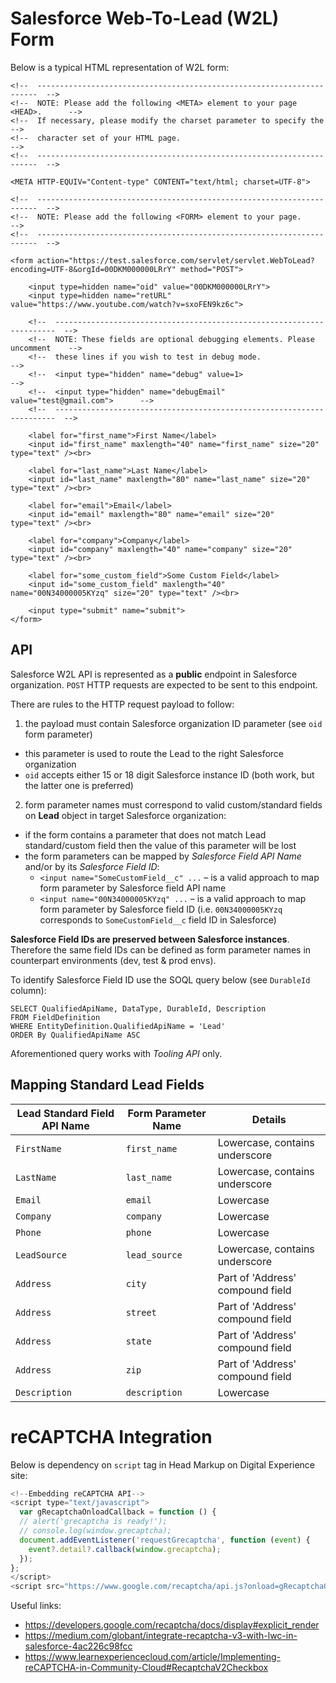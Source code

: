 # Salesforce Web-To-Lead (W2L) Form

Below is a typical HTML representation of W2L form:

```
<!--  ----------------------------------------------------------------------  -->
<!--  NOTE: Please add the following <META> element to your page <HEAD>.      -->
<!--  If necessary, please modify the charset parameter to specify the        -->
<!--  character set of your HTML page.                                        -->
<!--  ----------------------------------------------------------------------  -->

<META HTTP-EQUIV="Content-type" CONTENT="text/html; charset=UTF-8">

<!--  ----------------------------------------------------------------------  -->
<!--  NOTE: Please add the following <FORM> element to your page.             -->
<!--  ----------------------------------------------------------------------  -->

<form action="https://test.salesforce.com/servlet/servlet.WebToLead?encoding=UTF-8&orgId=00DKM000000LRrY" method="POST">

    <input type=hidden name="oid" value="00DKM000000LRrY">
    <input type=hidden name="retURL" value="https://www.youtube.com/watch?v=sxoFEN9kz6c">

    <!--  ----------------------------------------------------------------------  -->
    <!--  NOTE: These fields are optional debugging elements. Please uncomment    -->
    <!--  these lines if you wish to test in debug mode.                          -->
    <!--  <input type="hidden" name="debug" value=1>                              -->
    <!--  <input type="hidden" name="debugEmail" value="test@gmail.com">      -->
    <!--  ----------------------------------------------------------------------  -->

    <label for="first_name">First Name</label>
    <input id="first_name" maxlength="40" name="first_name" size="20" type="text" /><br>

    <label for="last_name">Last Name</label>
    <input id="last_name" maxlength="80" name="last_name" size="20" type="text" /><br>

    <label for="email">Email</label>
    <input id="email" maxlength="80" name="email" size="20" type="text" /><br>

    <label for="company">Company</label>
    <input id="company" maxlength="40" name="company" size="20" type="text" /><br>

    <label for="some_custom_field">Some Custom Field</label>
    <input id="some_custom_field" maxlength="40" name="00N34000005KYzq" size="20" type="text" /><br>

    <input type="submit" name="submit">
</form>
```

## API

Salesforce W2L API is represented as a **public** endpoint in Salesforce organization. `POST` HTTP requests are expected to be sent to this endpoint.

There are rules to the HTTP request payload to follow:

1. the payload must contain Salesforce organization ID parameter (see `oid` form parameter)

- this parameter is used to route the Lead to the right Salesforce organization
- `oid` accepts either 15 or 18 digit Salesforce instance ID (both work, but the latter one is preferred)

2. form parameter names must correspond to valid custom/standard fields on **Lead** object in target Salesforce organization:

- if the form contains a parameter that does not match Lead standard/custom field then the value of this parameter will be lost
- the form parameters can be mapped by _Salesforce Field API Name_ and/or by its _Salesforce Field ID_:
    - `<input name="SomeCustomField__c" ...` – is a valid approach to map form parameter by Salesforce field API name
    - `<input name="00N34000005KYzq" ...` – is a valid approach to map form parameter by Salesforce field ID (i.e. `00N34000005KYzq` corresponds to `SomeCustomField__c` field ID in Salesforce)

**Salesforce Field IDs are preserved between Salesforce instances**. Therefore the same field IDs can be defined as form parameter names in counterpart environments (dev, test & prod envs).

To identify Salesforce Field ID use the SOQL query below (see `DurableId` column):

```
SELECT QualifiedApiName, DataType, DurableId, Description
FROM FieldDefinition
WHERE EntityDefinition.QualifiedApiName = 'Lead'
ORDER By QualifiedApiName ASC
```

Aforementioned query works with _Tooling API_ only.

## Mapping Standard Lead Fields

| **Lead Standard Field API Name** | **Form Parameter Name** | **Details**                      |
| -------------------------------- | ----------------------- | -------------------------------- |
| `FirstName`                      | `first_name`            | Lowercase, contains underscore   |
| `LastName`                       | `last_name`             | Lowercase, contains underscore   |
| `Email`                          | `email`                 | Lowercase                        |
| `Company`                        | `company`               | Lowercase                        |
| `Phone`                          | `phone`                 | Lowercase                        |
| `LeadSource`                     | `lead_source`           | Lowercase, contains underscore   |
| `Address`                        | `city`                  | Part of 'Address' compound field |
| `Address`                        | `street`                | Part of 'Address' compound field |
| `Address`                        | `state`                 | Part of 'Address' compound field |
| `Address`                        | `zip`                   | Part of 'Address' compound field |
| `Description`                    | `description`           | Lowercase                        |

# reCAPTCHA Integration

Below is dependency on `script` tag in Head Markup on Digital Experience site:

```javascript
<!--Embedding reCAPTCHA API-->
<script type="text/javascript">
  var gRecaptchaOnloadCallback = function () {
  // alert('grecaptcha is ready!');
  // console.log(window.grecaptcha);
  document.addEventListener('requestGrecaptcha', function (event) {
    event?.detail?.callback(window.grecaptcha);
  });
};
</script>
<script src="https://www.google.com/recaptcha/api.js?onload=gRecaptchaOnloadCallback&render=explicit" async defer></script>
```

Useful links:

- https://developers.google.com/recaptcha/docs/display#explicit_render
- https://medium.com/globant/integrate-recaptcha-v3-with-lwc-in-salesforce-4ac226c98fcc
- https://www.learnexperiencecloud.com/article/Implementing-reCAPTCHA-in-Community-Cloud#RecaptchaV2Checkbox
